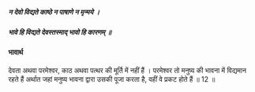 ##### न देवो विद्यते काष्ठे न पाषाणे न मृन्मये ।
##### भावे हि विद्यते देवस्तस्माद् भावो हि कारणम् ॥

#### भावार्थ

देवता अथवा परमेश्वर, काठ अथवा पत्थर की मूर्ति में नहीं हैं । परमेश्वर तो मनुष्य की भावना में विद्यमान रहते हैं अर्थात जहां मनुष्य भावना द्वारा उसकी पूजा करता है, वहीं वे प्रकट होते हैं ॥ 12 ॥